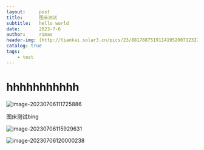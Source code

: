 ```yaml
---
layout:     post
title:      图床测试
subtitle:   hello world
date:       2023-7-6
author:     rimas
header-img: (http://tiankai.solar3.cn/pics/23/8817687519114195200712322315418612786171_gopic_.png)
catalog: true
tags:
    - test
---
```

# hhhhhhhhhhh
![image-20230706111725886](http://tiankai.solar3.cn/pics/23/432192466211411962151506174933231141213_gopic_C:\\Users\\pangtiankai\\AppData\\Roaming\\Typora\\typora-user-images\\image-20230706111725886.png)

图床测试bing

![image-20230706115929631](http://tiankai.solar3.cn/pics/23/1525435151232178141082292341535214773191151_gopic_.png)

![image-20230706120000238](http://tiankai.solar3.cn/pics/23/8817687519114195200712322315418612786171_gopic_.png)

